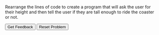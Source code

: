 
Rearrange the lines of code to create a program that will ask the user for their height and then tell the user if they are tall enough to ride the coaster or not. 
<div id="sortableTrash" class="sortable-code"></div> 
<div id="sortable" class="sortable-code"></div> 
<div style="clear:both;"></div> 
<p> 
    <input id="feedbackLink" value="Get Feedback" type="button" /> 
    <input id="newInstanceLink" value="Reset Problem" type="button" /> 
</p> 
<script type="text/javascript"> 
(function(){
  var initial = "height = float(input(&quot;Enter your height in inches: &quot;))\n" +
    "if height &lt; 52:\n" +
    "    print(&quot;Sorry, you&#039;re not tall enough yet.&quot;)\n" +
    "else:\n" +
    "    print(&quot;Enjoy your ride!&quot;)\n" +
    "if height =&gt; 52:#distractor\n" +
    "else height &gt; 52:#distractor";
  var parsonsPuzzle = new ParsonsWidget({
    "sortableId": "sortable",
    "max_wrong_lines": 10,
    "grader": ParsonsWidget._graders.LineBasedGrader,
    "exec_limit": 2500,
    "can_indent": true,
    "x_indent": 50,
    "lang": "en",
    "show_feedback": true,
    "trashId": "sortableTrash"
  });
  parsonsPuzzle.init(initial);
  parsonsPuzzle.shuffleLines();
  $("#newInstanceLink").click(function(event){ 
      event.preventDefault(); 
      parsonsPuzzle.shuffleLines(); 
  }); 
  $("#feedbackLink").click(function(event){ 
      event.preventDefault(); 
      parsonsPuzzle.getFeedback(); 
  }); 
})(); 
</script>
